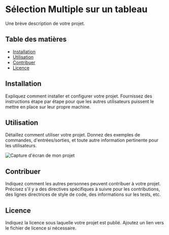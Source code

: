 
# Sélection Multiple sur un tableau

Une brève description de votre projet.

## Table des matières

- [Installation](#installation)
- [Utilisation](#utilisation)
- [Contribuer](#contribuer)
- [Licence](#licence)

## Installation

Expliquez comment installer et configurer votre projet. Fournissez des instructions étape par étape pour que les autres utilisateurs puissent le mettre en place sur leur propre machine.

## Utilisation

Détaillez comment utiliser votre projet. Donnez des exemples de commandes, d'entrées/sorties, et toute autre information pertinente pour les utilisateurs.

![Capture d'écran de mon projet](assets/select.png)

## Contribuer

Indiquez comment les autres personnes peuvent contribuer à votre projet. Précisez s'il y a des directives spécifiques à suivre pour les contributions, des lignes directrices de style de code, des informations sur les tests, etc.

## Licence

Indiquez la licence sous laquelle votre projet est publié. Ajoutez un lien vers le fichier de licence si nécessaire.

